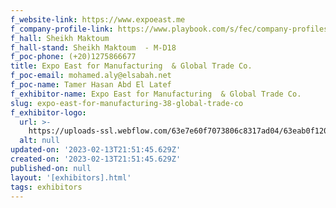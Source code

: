 ```yaml
---
f_website-link: https://www.expoeast.me
f_company-profile-link: https://www.playbook.com/s/fec/company-profiles
f_hall: Sheikh Maktoum
f_hall-stand: Sheikh Maktoum  - M-D18
f_poc-phone: (+20)1275866677
title: Expo East for Manufacturing  & Global Trade Co.
f_poc-email: mohamed.aly@elsabah.net
f_poc-name: Tamer Hasan Abd El Latef
f_exhibitor-name: Expo East for Manufacturing  & Global Trade Co.
slug: expo-east-for-manufacturing-38-global-trade-co
f_exhibitor-logo:
  url: >-
    https://uploads-ssl.webflow.com/63e7e60f7073806c8317ad04/63eab0f12048c14a01f12f18_MmFkMg.jpeg
  alt: null
updated-on: '2023-02-13T21:51:45.629Z'
created-on: '2023-02-13T21:51:45.629Z'
published-on: null
layout: '[exhibitors].html'
tags: exhibitors
---
```



